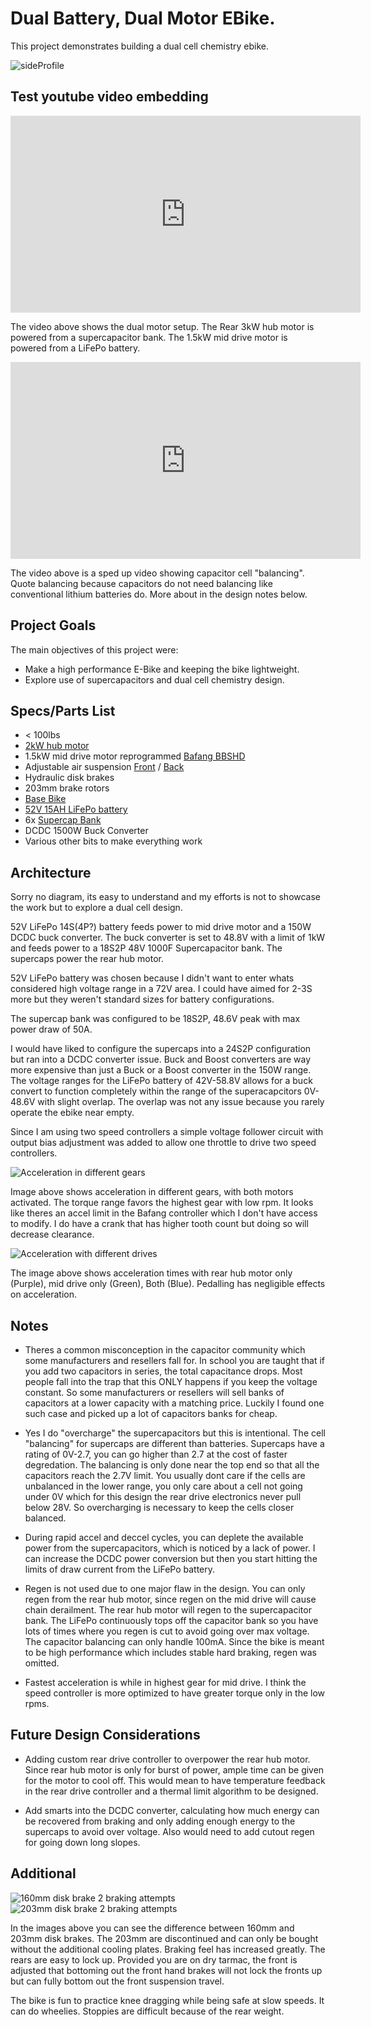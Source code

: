 # Dual Battery, Dual Motor EBike.

This project demonstrates building a dual cell chemistry ebike.

![sideProfile](./images/ebike.png)

## Test youtube video embedding

<div class="video-container-16by9">
  <iframe
    frameborder="0"
    title="YouTube video player"
    allowfullscreen
    width="560"
    height="315"
    src="https://www.youtube.com/embed/8kOBL87L7cI?enablejsapi=1&mute=1"></iframe>
</div>

The video above shows the dual motor setup.  The Rear 3kW hub motor is powered from a supercapacitor bank. The 1.5kW mid drive motor is powered from a LiFePo battery.

<div class="video-container-16by9">
  <iframe
    frameborder="0"
    title="YouTube video player"
    allowfullscreen
    width="560"
    height="315"
    src="https://www.youtube.com/embed/RLlXLqIWGpU?enablejsapi=1&mute=1"></iframe>
</div>

The video above is a sped up video showing capacitor cell "balancing".  Quote balancing because capacitors do not need balancing like conventional lithium batteries do.  More about in the design notes below.


## Project Goals

The main objectives of this project were:

* Make a high performance E-Bike and keeping the bike lightweight.
* Explore use of supercapacitors and dual cell chemistry design.

## Specs/Parts List

* < 100lbs
* [2kW hub motor](https://www.ebay.com/itm/396169201236?_skw=2000W+rear+hub+motor+bike&itmmeta=01JK96HB61GJVG4447RGYE3VYT&hash=item5c3d864654:g:MnwAAOSwy4pkcoVv&itmprp=enc%3AAQAJAAABAHoV3kP08IDx%2BKZ9MfhVJKmKmQdI%2FaS%2F8izMhPB2Ym5QkRLuHw2VKyH1f2%2Bf%2BQuFKLOjoctQm%2BtIvpJBz2WnTCehLwYOeBwdrYiRghTP1PH1Pn3zXbR%2F4vbO4T%2B%2FqTh1xB%2F0qi2wEaKodcjTeIVoudi8v6ZD3ZfUAJFWYyGzgdOVylzuUXVaxIY0yYMLNcIcH9cvmW04nc9vJQhHN96nTwF0LFJ9io0U7uLS%2F3Y0MbZ%2FRVQZ7YHPxvhWXJ0x2hgoLxTOvpu3wdNQ2KRgHLbFCIvXRh5iaAqSnhtHNuEQZaNlloopf9kTo5hLnOMNGdFhf9y0fbrGj76WIfHpbgaKFPE%3D%7Ctkp%3ABFBMlLPFpppl)
* 1.5kW mid drive motor reprogrammed [Bafang BBSHD](https://lunacycle.com/bafang-bbshd-1000w-middrive-kit/)
* Adjustable air suspension [Front](https://www.amazon.com/gp/product/B08LRZWZZ1/ref=ppx_yo_dt_b_search_asin_title?ie=UTF8&th=1&psc=1) / [Back](https://www.amazon.com/gp/product/B0BRBTSDFX/ref=ppx_yo_dt_b_search_asin_title?ie=UTF8&th=1&psc=1)
* Hydraulic disk brakes
* 203mm brake rotors
* [Base Bike](https://www.amazon.com/gp/product/B08P1S9ZS1/ref=ppx_yo_dt_b_search_asin_title?ie=UTF8&psc=1)
* [52V 15AH LiFePo battery](https://www.amazon.com/Battery-100W-700W-Electric-Lithium-Ion-Indicator/dp/B0B5GL9TFR/ref=sr_1_17_sspa?crid=24WBSKLCR8DC9&dib=eyJ2IjoiMSJ9.qpsmlwM1z1ufPjwLc9lF6hOaaVTDOxITPdAQ-IrY2t3GjHj071QN20LucGBJIEps.GogyQEVutBf_7ehvwrvagU2ZCJK4qap4iNvzOHigGCc&dib_tag=se&keywords=60v%2Blifepo4%2Bebike&qid=1738697821&sprefix=60v%2Blifepo4%2Bebike%2Caps%2C239&sr=8-17-spons&xpid=_E6RKE6yQ9Q__&sp_csd=d2lkZ2V0TmFtZT1zcF9hdGZfbmV4dA&th=1)
* 6x [Supercap Bank](https://www.ebay.com/itm/395513958486?_skw=supercapacitor&itmmeta=01JK970VG849R9WDZ51SKHNM5M&hash=item5c16781056:g:rXgAAOSw8Mhmh1Vt&itmprp=enc%3AAQAJAAAA0HoV3kP08IDx%2BKZ9MfhVJKl4MYXlm56yu3S47s2sj4aYh0sijHks1NzispO7ZLRDSpYNh5ILh%2BvIINMx5mj0SpDfS5JfrYz9TeqSzev7ZzRIkxqKthCa97vTSbaNa4mIeIsAUWlu4I16OMpUeKKWSXzFjVkAtwciLciZ4RJulVmIhhjeablVSRryUvZBBw453rDQG3dH%2F7ZpQ5YGobtCmnnDN0CZauAEWAIQkYH0WQb1yJqljGUgLxeKqhK9jtcxVjvUtm7ywRy2x0FdlTNHdIQ%3D%7Ctkp%3ABk9SR4S5g6eaZQ)
* DCDC 1500W Buck Converter
* Various other bits to make everything work

## Architecture

Sorry no diagram, its easy to understand and my efforts is not to showcase the work but to explore a dual cell design.

52V LiFePo 14S(4P?) battery feeds power to mid drive motor and a 150W DCDC buck converter. The buck converter is set to 48.8V with a limit of 1kW and feeds power to a 18S2P 48V 1000F Supercapacitor bank. The supercaps power the rear hub motor.

52V LiFePo battery was chosen because I didn't want to enter whats considered high voltage range in a 72V area.  I could have aimed for 2-3S more but they weren't standard sizes for battery configurations.

The supercap bank was configured to be 18S2P, 48.6V peak with max power draw of 50A.

I would have liked to configure the supercaps into a 24S2P configuration but ran into a DCDC converter issue.  Buck and Boost converters are way more expensive than just a Buck or a Boost converter in the 150W range.  The voltage ranges for the LiFePo battery of 42V-58.8V allows for a buck convert to function completely within the range of the superacapcitors 0V-48.6V with slight overlap. The overlap was not any issue because you rarely operate the ebike near empty.

Since I am using two speed controllers a simple voltage follower circuit with output bias adjustment was added to allow one throttle to drive two speed controllers.

![Acceleration in different gears](./images/ebikeAccel.png)

Image above shows acceleration in different gears, with both motors activated.  The torque range favors the highest gear with low rpm.  It looks like theres an accel limit in the Bafang controller which I don't have access to modify. I do have a crank that has higher tooth count but doing so will decrease clearance.

![Acceleration with different drives](./images/ebikeAccel1.png)

The image above shows acceleration times with rear hub motor only (Purple), mid drive only (Green), Both (Blue).  Pedalling has negligible effects on acceleration.


## Notes

* Theres a common misconception in the capacitor community which some manufacturers and resellers fall for.  In school you are taught that if you add two capacitors in series, the total capacitance drops. Most people fall into the trap that this ONLY happens if you keep the voltage constant.  So some manufacturers or resellers will sell banks of capacitors at a lower capacity with a matching price.  Luckily I found one such case and picked up a lot of capacitors banks for cheap.

* Yes I do "overcharge" the supercapacitors but this is intentional.  The cell "balancing" for supercaps are different than batteries.  Supercaps have a rating of 0V-2.7, you can go higher than 2.7 at the cost of faster degredation.  The balancing is only done near the top end so that all the capacitors reach the 2.7V limit.  You usually dont care if the cells are unbalanced in the lower range, you only care about a cell not going under 0V which for this design the rear drive electronics never pull below 28V.  So overcharging is necessary to keep the cells closer balanced.

* During rapid accel and deccel cycles, you can deplete the available power from the supercapacitors, which is noticed by a lack of power.  I can increase the DCDC power conversion but then you start hitting the limits of draw current from the LiFePo battery. 

* Regen is not used due to one major flaw in the design.  You can only regen from the rear hub motor, since regen on the mid drive will cause chain derailment.  The rear hub motor will regen to the supercapacitor bank.  The LiFePo continuously tops off the capacitor bank so you have lots of times where you regen is cut to avoid going over max voltage.  The capacitor balancing can only handle 100mA. Since the bike is meant to be high performance which includes stable hard braking, regen was omitted.

* Fastest acceleration is while in highest gear for mid drive. I think the speed controller is more optimized to have greater torque only in the low rpms.


## Future Design Considerations

* Adding custom rear drive controller to overpower the rear hub motor.  Since rear hub motor is only for burst of power, ample time can be given for the motor to cool off.  This would mean to have temperature feedback in the rear drive controller and a thermal limit algorithm to be designed.

* Add smarts into the DCDC converter, calculating how much energy can be recovered from braking and only adding enough energy to the supercaps to avoid over voltage.  Also would need to add cutout regen for going down long slopes.


## Additional

![160mm disk brake 2 braking attempts](./images/ebike160mm.png)
![203mm disk brake 2 braking attempts](./images/ebike203mm.png)

In the images above you can see the difference between 160mm and 203mm disk brakes.  The 203mm are discontinued and can only be bought without the additional cooling plates.  Braking feel has increased greatly.  The rears are easy to lock up. Provided you are on dry tarmac, the front is adjusted that bottoming out the front hand brakes will not lock the fronts up but can fully bottom out the front suspension travel.

The bike is fun to practice knee dragging while being safe at slow speeds.  It can do wheelies.  Stoppies are difficult because of the rear weight.


